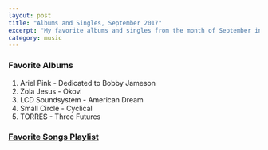 ```yaml
---
layout: post
title: "Albums and Singles, September 2017"
excerpt: "My favorite albums and singles from the month of September in the 2017th year. "
category: music
---
```


### Favorite Albums
1. Ariel Pink - Dedicated to Bobby Jameson
1. Zola Jesus - Okovi
1. LCD Soundsystem - American Dream
1. Small Circle - Cyclical
1. TORRES - Three Futures

### <a href="https://open.spotify.com/user/blrobin2/playlist/3LNW55M4IHmMOqHUQRvbsn">Favorite Songs Playlist</a>